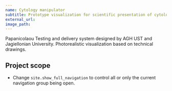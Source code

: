 ```yaml
---
name: Cytology manipulator
subtitle: Prototype visualization for scientific presentation of cytology
external_url:
image_path:
---
```



Papanicolaou Testing and delivery system designed by AGH UST and Jagiellonian University. Photorealistic visualization based on technical drawings.

## Project scope

* Change `site.show_full_navigation` to control all or only the current navigation group being open.
